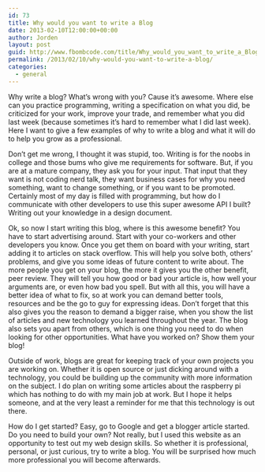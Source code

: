 ```yaml
---
id: 73
title: Why would you want to write a Blog
date: 2013-02-10T12:00:00+00:00
author: Jorden
layout: post
guid: http://www.fbombcode.com/title/Why_would_you_want_to_write_a_Blog
permalink: /2013/02/10/why-would-you-want-to-write-a-blog/
categories:
  - general
---
```

 <p> Why write a blog? What&#8217;s wrong with you? Cause it&#8217;s awesome. Where else can you practice programming, writing a specification on what you did, be criticized for your work, improve your trade, and remember what you did last week (because sometimes it&#8217;s hard to remember what I did last week). Here I want to give a few examples of why to write a blog and what it will do to help you grow as a professional. </p> <p> Don&#8217;t get me wrong, I thought it was stupid, too. Writing is for the noobs in college and those bums who give me requirements for software. But, if you are at a mature company, they ask you for your input. That input that they want is not coding nerd talk, they want business cases for why you need something, want to change something, or if you want to be promoted. Certainly most of my day is filled with programming, but how do I communicate with other developers to use this super awesome API I built? Writing out your knowledge in a design document. </p> <p> Ok, so now I start writing this blog, where is this awesome benefit? You have to start advertising around. Start with your co-workers and other developers you know. Once you get them on board with your writing, start adding it to articles on stack overflow. This will help you solve both, others&#8217; problems, and give you some ideas of future content to write about. The more people you get on your blog, the more it gives you the other benefit, peer review. They will tell you how good or bad your article is, how well your arguments are, or even how bad you spell. But with all this, you will have a better idea of what to fix, so at work you can demand better tools, resources and be the go to guy for expressing ideas. Don&#8217;t forget that this also gives you the reason to demand a bigger raise, when you show the list of articles and new technology you learned throughout the year. The blog also sets you apart from others, which is one thing you need to do when looking for other opportunities. What have you worked on? Show them your blog! </p> <p> Outside of work, blogs are great for keeping track of your own projects you are working on. Whether it is open source or just dicking around with a technology, you could be building up the community with more information on the subject. I do plan on writing some articles about the raspberry pi which has nothing to do with my main job at work. But I hope it helps someone, and at the very least a reminder for me that this technology is out there. </p> <p> How do I get started? Easy, go to Google and get a blogger article started. Do you need to build your own? Not really, but I used this website as an opportunity to test out my web design skills. So whether it is professional, personal, or just curious, try to write a blog. You will be surprised how much more professional you will become afterwards. </p>